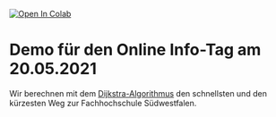 [![Open In Colab](https://colab.research.google.com/assets/colab-badge.svg)](https://colab.research.google.com/github/fhswf/campus_tag/blob/master/dijkstra.ipynb)

# Demo für den Online Info-Tag am 20.05.2021

Wir berechnen mit dem [Dijkstra-Algorithmus](https://de.wikipedia.org/wiki/Dijkstra-Algorithmus) den schnellsten und den kürzesten Weg zur Fachhochschule Südwestfalen. 
